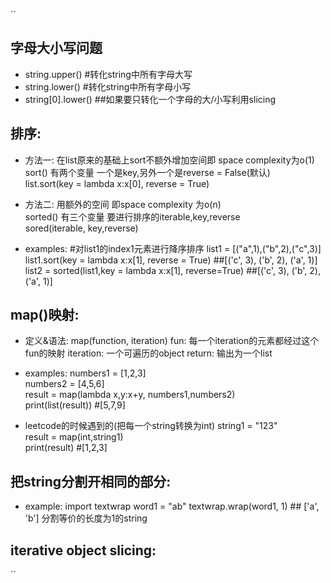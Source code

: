 ``
## 字母大小写问题
- string.upper() #转化string中所有字母大写
- string.lower() #转化string中所有字母小写
- string[0].lower() ##如果要只转化一个字母的大/小写利用slicing


## 排序:
- 方法一:
在list原来的基础上sort不额外增加空间即 space complexity为o(1)\
sort() 有两个变量 一个是key,另外一个是reverse = False(默认)\
list.sort(key = lambda x:x[0], reverse = True)

- 方法二:
用额外的空间 即space complexity 为o(n)\
sorted() 有三个变量 要进行排序的iterable,key,reverse\
sored(iterable, key,reverse)

- examples:
#对list1的index1元素进行降序排序
list1 = [("a",1),("b",2),("c",3)]\
list1.sort(key = lambda x:x[1], reverse = True) ##[('c', 3), ('b', 2), ('a', 1)]\
list2 = sorted(list1,key = lambda x:x[1], reverse=True) ##[('c', 3), ('b', 2), ('a', 1)]

## map()映射:
- 定义&语法:
map(function, iteration)
fun: 每一个iteration的元素都经过这个fun的映射
iteration: 一个可遍历的object
return: 输出为一个list

- examples:
numbers1 = [1,2,3]\
numbers2 = [4,5,6]\
result = map(lambda x,y:x+y, numbers1,numbers2)\
print(list(result)) #[5,7,9]

- leetcode的时候遇到的(把每一个string转换为int)
string1 = "123"\
result = map(int,string1)\
print(result) #[1,2,3]

## 把string分割开相同的部分:
- example:
import textwrap
word1 = "ab"
textwrap.wrap(word1, 1) ##  ['a', 'b'] 分割等价的长度为1的string

## iterative object slicing:

``



